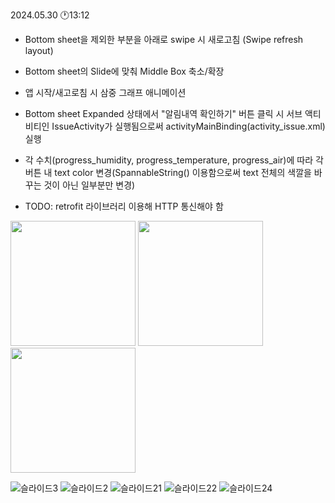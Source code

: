2024.05.30 🕐13:12

- Bottom sheet을 제외한 부분을 아래로 swipe 시 새로고침 (Swipe refresh layout)
- Bottom sheet의 Slide에 맞춰 Middle Box 축소/확장
- 앱 시작/새고로침 시 삼중 그래프 애니메이션
- Bottom sheet Expanded 상태에서 "알림내역 확인하기" 버튼 클릭 시 서브 액티비티인 IssueActivity가 실행됨으로써 activityMainBinding(activity_issue.xml) 실행

- 각 수치(progress_humidity, progress_temperature, progress_air)에 따라 각 버튼 내 text color 변경(SpannableString() 이용함으로써 text 전체의 색깔을 바꾸는 것이 아닌 일부분만 변경)

- TODO: retrofit 라이브러리 이용해 HTTP 통신해야 함


<img src="https://github.com/Gahyun-313/Garden1/assets/78289372/0d484207-00bd-4707-a9f0-e68894c0973e" width="200"/>
<img src="https://github.com/Gahyun-313/Garden1/assets/78289372/96386502-d4d5-4ed9-a985-0b6bc9450c39" width="200"/>
<img src="https://github.com/Gahyun-313/Garden1/assets/78289372/1dfadf0a-8769-480b-bc1b-d3bbe4b6817b" width="200"/>


![슬라이드3](https://github.com/user-attachments/assets/686aca83-c15a-4a50-9750-bf1cb5cc7b2f)
![슬라이드2](https://github.com/user-attachments/assets/b539a1f3-6f4d-4d33-8329-1acf461f655a)
![슬라이드21](https://github.com/user-attachments/assets/59a5a4a3-828e-46d9-9924-1b3ce2466271)
![슬라이드22](https://github.com/user-attachments/assets/6324e100-c384-45a1-8520-07de6a6b6a9a)
![슬라이드24](https://github.com/user-attachments/assets/7c31724b-9106-445c-bd35-f5aa66fa1659)
